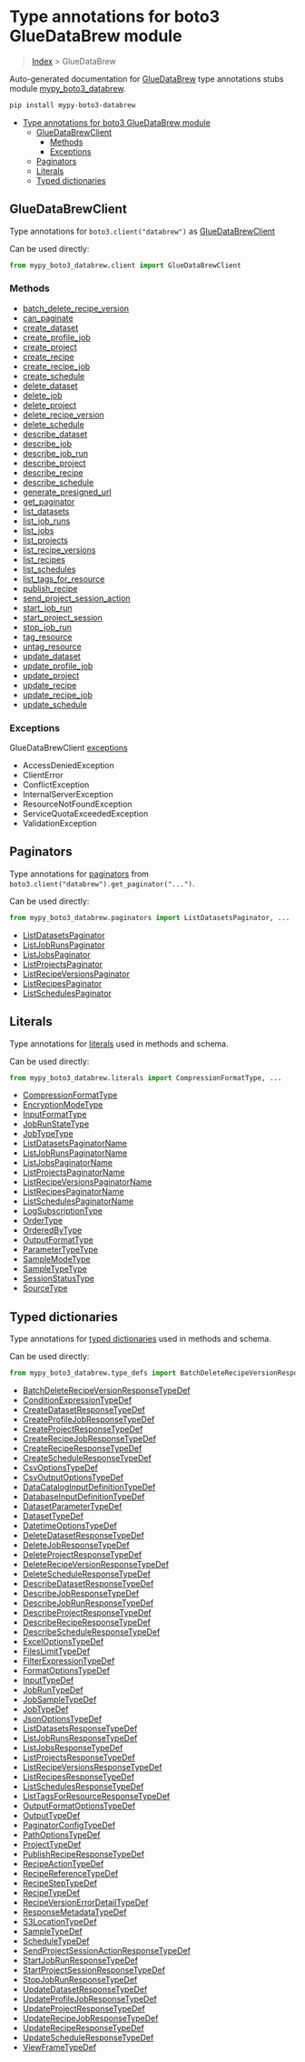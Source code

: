 # Type annotations for boto3 GlueDataBrew module

> [Index](..) > GlueDataBrew

Auto-generated documentation for
[GlueDataBrew](https://boto3.amazonaws.com/v1/documentation/api/1.17.77/reference/services/databrew.html#GlueDataBrew)
type annotations stubs module
[mypy_boto3_databrew](https://pypi.org/project/mypy-boto3-databrew/).

```bash
pip install mypy-boto3-databrew
```

- [Type annotations for boto3 GlueDataBrew module](#type-annotations-for-boto3-gluedatabrew-module)
  - [GlueDataBrewClient](#gluedatabrewclient)
    - [Methods](#methods)
    - [Exceptions](#exceptions)
  - [Paginators](#paginators)
  - [Literals](#literals)
  - [Typed dictionaries](#typed-dictionaries)

## GlueDataBrewClient

Type annotations for `boto3.client("databrew")` as
[GlueDataBrewClient](./client.md)

Can be used directly:

```python
from mypy_boto3_databrew.client import GlueDataBrewClient
```

### Methods

- [batch_delete_recipe_version](./client.md#batch_delete_recipe_version)
- [can_paginate](./client.md#can_paginate)
- [create_dataset](./client.md#create_dataset)
- [create_profile_job](./client.md#create_profile_job)
- [create_project](./client.md#create_project)
- [create_recipe](./client.md#create_recipe)
- [create_recipe_job](./client.md#create_recipe_job)
- [create_schedule](./client.md#create_schedule)
- [delete_dataset](./client.md#delete_dataset)
- [delete_job](./client.md#delete_job)
- [delete_project](./client.md#delete_project)
- [delete_recipe_version](./client.md#delete_recipe_version)
- [delete_schedule](./client.md#delete_schedule)
- [describe_dataset](./client.md#describe_dataset)
- [describe_job](./client.md#describe_job)
- [describe_job_run](./client.md#describe_job_run)
- [describe_project](./client.md#describe_project)
- [describe_recipe](./client.md#describe_recipe)
- [describe_schedule](./client.md#describe_schedule)
- [generate_presigned_url](./client.md#generate_presigned_url)
- [get_paginator](./client.md#get_paginator)
- [list_datasets](./client.md#list_datasets)
- [list_job_runs](./client.md#list_job_runs)
- [list_jobs](./client.md#list_jobs)
- [list_projects](./client.md#list_projects)
- [list_recipe_versions](./client.md#list_recipe_versions)
- [list_recipes](./client.md#list_recipes)
- [list_schedules](./client.md#list_schedules)
- [list_tags_for_resource](./client.md#list_tags_for_resource)
- [publish_recipe](./client.md#publish_recipe)
- [send_project_session_action](./client.md#send_project_session_action)
- [start_job_run](./client.md#start_job_run)
- [start_project_session](./client.md#start_project_session)
- [stop_job_run](./client.md#stop_job_run)
- [tag_resource](./client.md#tag_resource)
- [untag_resource](./client.md#untag_resource)
- [update_dataset](./client.md#update_dataset)
- [update_profile_job](./client.md#update_profile_job)
- [update_project](./client.md#update_project)
- [update_recipe](./client.md#update_recipe)
- [update_recipe_job](./client.md#update_recipe_job)
- [update_schedule](./client.md#update_schedule)

### Exceptions

GlueDataBrewClient [exceptions](./client.md#exceptions)

- AccessDeniedException
- ClientError
- ConflictException
- InternalServerException
- ResourceNotFoundException
- ServiceQuotaExceededException
- ValidationException

## Paginators

Type annotations for [paginators](./paginators.md) from
`boto3.client("databrew").get_paginator("...")`.

Can be used directly:

```python
from mypy_boto3_databrew.paginators import ListDatasetsPaginator, ...
```

- [ListDatasetsPaginator](./paginators.md#listdatasetspaginator)
- [ListJobRunsPaginator](./paginators.md#listjobrunspaginator)
- [ListJobsPaginator](./paginators.md#listjobspaginator)
- [ListProjectsPaginator](./paginators.md#listprojectspaginator)
- [ListRecipeVersionsPaginator](./paginators.md#listrecipeversionspaginator)
- [ListRecipesPaginator](./paginators.md#listrecipespaginator)
- [ListSchedulesPaginator](./paginators.md#listschedulespaginator)

## Literals

Type annotations for [literals](./literals.md) used in methods and schema.

Can be used directly:

```python
from mypy_boto3_databrew.literals import CompressionFormatType, ...
```

- [CompressionFormatType](./literals.md#compressionformattype)
- [EncryptionModeType](./literals.md#encryptionmodetype)
- [InputFormatType](./literals.md#inputformattype)
- [JobRunStateType](./literals.md#jobrunstatetype)
- [JobTypeType](./literals.md#jobtypetype)
- [ListDatasetsPaginatorName](./literals.md#listdatasetspaginatorname)
- [ListJobRunsPaginatorName](./literals.md#listjobrunspaginatorname)
- [ListJobsPaginatorName](./literals.md#listjobspaginatorname)
- [ListProjectsPaginatorName](./literals.md#listprojectspaginatorname)
- [ListRecipeVersionsPaginatorName](./literals.md#listrecipeversionspaginatorname)
- [ListRecipesPaginatorName](./literals.md#listrecipespaginatorname)
- [ListSchedulesPaginatorName](./literals.md#listschedulespaginatorname)
- [LogSubscriptionType](./literals.md#logsubscriptiontype)
- [OrderType](./literals.md#ordertype)
- [OrderedByType](./literals.md#orderedbytype)
- [OutputFormatType](./literals.md#outputformattype)
- [ParameterTypeType](./literals.md#parametertypetype)
- [SampleModeType](./literals.md#samplemodetype)
- [SampleTypeType](./literals.md#sampletypetype)
- [SessionStatusType](./literals.md#sessionstatustype)
- [SourceType](./literals.md#sourcetype)

## Typed dictionaries

Type annotations for [typed dictionaries](./type_defs.md) used in methods and
schema.

Can be used directly:

```python
from mypy_boto3_databrew.type_defs import BatchDeleteRecipeVersionResponseTypeDef, ...
```

- [BatchDeleteRecipeVersionResponseTypeDef](./type_defs.md#batchdeleterecipeversionresponsetypedef)
- [ConditionExpressionTypeDef](./type_defs.md#conditionexpressiontypedef)
- [CreateDatasetResponseTypeDef](./type_defs.md#createdatasetresponsetypedef)
- [CreateProfileJobResponseTypeDef](./type_defs.md#createprofilejobresponsetypedef)
- [CreateProjectResponseTypeDef](./type_defs.md#createprojectresponsetypedef)
- [CreateRecipeJobResponseTypeDef](./type_defs.md#createrecipejobresponsetypedef)
- [CreateRecipeResponseTypeDef](./type_defs.md#createreciperesponsetypedef)
- [CreateScheduleResponseTypeDef](./type_defs.md#createscheduleresponsetypedef)
- [CsvOptionsTypeDef](./type_defs.md#csvoptionstypedef)
- [CsvOutputOptionsTypeDef](./type_defs.md#csvoutputoptionstypedef)
- [DataCatalogInputDefinitionTypeDef](./type_defs.md#datacataloginputdefinitiontypedef)
- [DatabaseInputDefinitionTypeDef](./type_defs.md#databaseinputdefinitiontypedef)
- [DatasetParameterTypeDef](./type_defs.md#datasetparametertypedef)
- [DatasetTypeDef](./type_defs.md#datasettypedef)
- [DatetimeOptionsTypeDef](./type_defs.md#datetimeoptionstypedef)
- [DeleteDatasetResponseTypeDef](./type_defs.md#deletedatasetresponsetypedef)
- [DeleteJobResponseTypeDef](./type_defs.md#deletejobresponsetypedef)
- [DeleteProjectResponseTypeDef](./type_defs.md#deleteprojectresponsetypedef)
- [DeleteRecipeVersionResponseTypeDef](./type_defs.md#deleterecipeversionresponsetypedef)
- [DeleteScheduleResponseTypeDef](./type_defs.md#deletescheduleresponsetypedef)
- [DescribeDatasetResponseTypeDef](./type_defs.md#describedatasetresponsetypedef)
- [DescribeJobResponseTypeDef](./type_defs.md#describejobresponsetypedef)
- [DescribeJobRunResponseTypeDef](./type_defs.md#describejobrunresponsetypedef)
- [DescribeProjectResponseTypeDef](./type_defs.md#describeprojectresponsetypedef)
- [DescribeRecipeResponseTypeDef](./type_defs.md#describereciperesponsetypedef)
- [DescribeScheduleResponseTypeDef](./type_defs.md#describescheduleresponsetypedef)
- [ExcelOptionsTypeDef](./type_defs.md#exceloptionstypedef)
- [FilesLimitTypeDef](./type_defs.md#fileslimittypedef)
- [FilterExpressionTypeDef](./type_defs.md#filterexpressiontypedef)
- [FormatOptionsTypeDef](./type_defs.md#formatoptionstypedef)
- [InputTypeDef](./type_defs.md#inputtypedef)
- [JobRunTypeDef](./type_defs.md#jobruntypedef)
- [JobSampleTypeDef](./type_defs.md#jobsampletypedef)
- [JobTypeDef](./type_defs.md#jobtypedef)
- [JsonOptionsTypeDef](./type_defs.md#jsonoptionstypedef)
- [ListDatasetsResponseTypeDef](./type_defs.md#listdatasetsresponsetypedef)
- [ListJobRunsResponseTypeDef](./type_defs.md#listjobrunsresponsetypedef)
- [ListJobsResponseTypeDef](./type_defs.md#listjobsresponsetypedef)
- [ListProjectsResponseTypeDef](./type_defs.md#listprojectsresponsetypedef)
- [ListRecipeVersionsResponseTypeDef](./type_defs.md#listrecipeversionsresponsetypedef)
- [ListRecipesResponseTypeDef](./type_defs.md#listrecipesresponsetypedef)
- [ListSchedulesResponseTypeDef](./type_defs.md#listschedulesresponsetypedef)
- [ListTagsForResourceResponseTypeDef](./type_defs.md#listtagsforresourceresponsetypedef)
- [OutputFormatOptionsTypeDef](./type_defs.md#outputformatoptionstypedef)
- [OutputTypeDef](./type_defs.md#outputtypedef)
- [PaginatorConfigTypeDef](./type_defs.md#paginatorconfigtypedef)
- [PathOptionsTypeDef](./type_defs.md#pathoptionstypedef)
- [ProjectTypeDef](./type_defs.md#projecttypedef)
- [PublishRecipeResponseTypeDef](./type_defs.md#publishreciperesponsetypedef)
- [RecipeActionTypeDef](./type_defs.md#recipeactiontypedef)
- [RecipeReferenceTypeDef](./type_defs.md#recipereferencetypedef)
- [RecipeStepTypeDef](./type_defs.md#recipesteptypedef)
- [RecipeTypeDef](./type_defs.md#recipetypedef)
- [RecipeVersionErrorDetailTypeDef](./type_defs.md#recipeversionerrordetailtypedef)
- [ResponseMetadataTypeDef](./type_defs.md#responsemetadatatypedef)
- [S3LocationTypeDef](./type_defs.md#s3locationtypedef)
- [SampleTypeDef](./type_defs.md#sampletypedef)
- [ScheduleTypeDef](./type_defs.md#scheduletypedef)
- [SendProjectSessionActionResponseTypeDef](./type_defs.md#sendprojectsessionactionresponsetypedef)
- [StartJobRunResponseTypeDef](./type_defs.md#startjobrunresponsetypedef)
- [StartProjectSessionResponseTypeDef](./type_defs.md#startprojectsessionresponsetypedef)
- [StopJobRunResponseTypeDef](./type_defs.md#stopjobrunresponsetypedef)
- [UpdateDatasetResponseTypeDef](./type_defs.md#updatedatasetresponsetypedef)
- [UpdateProfileJobResponseTypeDef](./type_defs.md#updateprofilejobresponsetypedef)
- [UpdateProjectResponseTypeDef](./type_defs.md#updateprojectresponsetypedef)
- [UpdateRecipeJobResponseTypeDef](./type_defs.md#updaterecipejobresponsetypedef)
- [UpdateRecipeResponseTypeDef](./type_defs.md#updatereciperesponsetypedef)
- [UpdateScheduleResponseTypeDef](./type_defs.md#updatescheduleresponsetypedef)
- [ViewFrameTypeDef](./type_defs.md#viewframetypedef)
